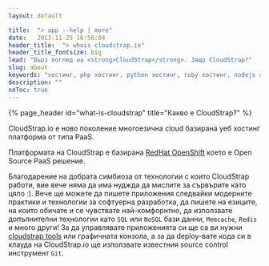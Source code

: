 ```yaml
---
layout: default

title:  "> app --help | more"
date:   2013-11-25 16:58:04
header_title:  "> whois cloudstrap.io"
header_title_fontsize: big
lead: "Бърз поглед на <strong>CloudStrap</strong>. Защо CloudStrap?"
slug: about
keywords: "хостинг, php хостинг, python хостинг, ruby хостинг, nodejs хостинг"
description: ""
noToc: true
---
```


{% page_header id="what-is-cloudstrap" title="Какво е CloudStrap?" %}

<p class="lead">CloudStrap.io е ново поколение многоезична cloud базирана уеб хостинг платформа от типа PaaS.</p>

Платформата на CloudStrap е базирана <a href="http://openshift.github.io/">RedHat OpenShift</a> което е Open Source PaaS решение.

Благодарение на добрата симбиоза от технологии с които CloudStrap работи, вие вече няма да има нуджда да мислите за сървърите като цяло :). Вече ще можете да пишете приложения следвайки модерните практики и технологии за софтуерна разработка, да пишете на езиците, на които обичате и се чувствате най-комфорнтно, да използвате допълнителни технологии като `SQL` или `NoSQL` бази данни, `Memcache`, `Redis` и много други!
За да управлявате приложенията си ще са ви нужни [cloudstrap tools]({{site.cloudstrap.tools_page}}#install-app-macos) или графичната конзола, а за да deploy-вате кода си в клауда на CloudStrap.io ще използвате известния source control инструмент `Git`.